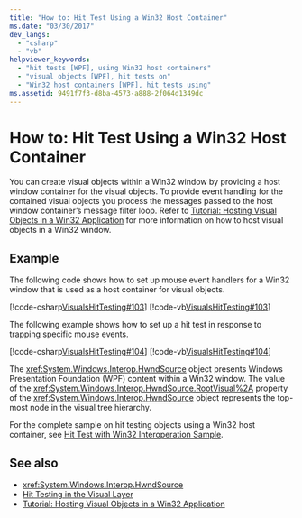 ```yaml
---
title: "How to: Hit Test Using a Win32 Host Container"
ms.date: "03/30/2017"
dev_langs: 
  - "csharp"
  - "vb"
helpviewer_keywords: 
  - "hit tests [WPF], using Win32 host containers"
  - "visual objects [WPF], hit tests on"
  - "Win32 host containers [WPF], hit tests using"
ms.assetid: 9491f7f3-d8ba-4573-a888-2f064d1349dc
---
```

# How to: Hit Test Using a Win32 Host Container
You can create visual objects within a Win32 window by providing a host window container for the visual objects. To provide event handling for the contained visual objects you process the messages passed to the host window container’s message filter loop. Refer to [Tutorial: Hosting Visual Objects in a Win32 Application](tutorial-hosting-visual-objects-in-a-win32-application.md) for more information on how to host visual objects in a Win32 window.  
  
## Example  
 The following code shows how to set up mouse event handlers for a Win32 window that is used as a host container for visual objects.  
  
 [!code-csharp[VisualsHitTesting#103](~/samples/snippets/csharp/VS_Snippets_Wpf/VisualsHitTesting/CSharp/MyWindow.cs#103)]
 [!code-vb[VisualsHitTesting#103](~/samples/snippets/visualbasic/VS_Snippets_Wpf/VisualsHitTesting/VisualBasic/MyWindow.vb#103)]  
  
 The following example shows how to set up a hit test in response to trapping specific mouse events.  
  
 [!code-csharp[VisualsHitTesting#104](~/samples/snippets/csharp/VS_Snippets_Wpf/VisualsHitTesting/CSharp/MyCircle.cs#104)]
 [!code-vb[VisualsHitTesting#104](~/samples/snippets/visualbasic/VS_Snippets_Wpf/VisualsHitTesting/VisualBasic/MyCircle.vb#104)]  
  
 The <xref:System.Windows.Interop.HwndSource> object presents Windows Presentation Foundation (WPF) content within a Win32 window. The value of the <xref:System.Windows.Interop.HwndSource.RootVisual%2A> property of the <xref:System.Windows.Interop.HwndSource> object represents the top-most node in the visual tree hierarchy.  
  
 For the complete sample on hit testing objects using a Win32 host container, see [Hit Test with Win32 Interoperation Sample](https://github.com/microsoft/WPF-Samples/tree/master/Visual%20Layer/VisualsHitTesting).  
  
## See also

- <xref:System.Windows.Interop.HwndSource>
- [Hit Testing in the Visual Layer](hit-testing-in-the-visual-layer.md)
- [Tutorial: Hosting Visual Objects in a Win32 Application](tutorial-hosting-visual-objects-in-a-win32-application.md)
